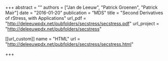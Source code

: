 +++
abstract = ""
authors = ["Jan de Leeuw", "Patrick Groenen", "Patrick Mair"]
date = "2016-01-20"
publication = "MDS"
title = "Second Derivatives of rStress, with Applications"
url_pdf = "http://deleeuwpdx.net/pubfolders/secstress/secstress.pdf"
url_project = "http://deleeuwpdx.net/pubfolders/secstress"


[[url_custom]]
name = "HTML"
url = "http://deleeuwpdx.net/pubfolders/secstress/secstress.html"

+++


